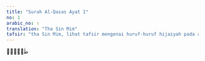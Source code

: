 ```yaml
---
title: "Surah Al-Qasas Ayat 1"
no: 1
arabic_no: ١
translation: "Tha Sin Mim"
tafsir: "tha Sin Mim, lihat tafsir mengenai huruf-huruf hijaiyah pada awal Surah al-Baqarah."
---
```

 طٰسۤمّۤ 